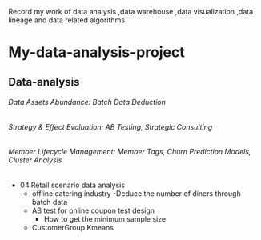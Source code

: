 Record my work of data analysis ,data warehouse ,data visualization ,data lineage and data related algorithms
# My-data-analysis-project
## Data-analysis
###### Data Assets Abundance: Batch Data Deduction
###### Strategy & Effect Evaluation: AB Testing, Strategic Consulting
###### Member Lifecycle Management: Member Tags, Churn Prediction Models, Cluster Analysis

- 04.Retail scenario data analysis
  - offline catering industry -Deduce the number of diners through batch data
  - AB test for online coupon test design
    - How to get the minimum sample size
  - CustomerGroup Kmeans
